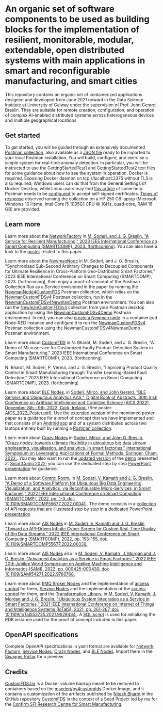# An organic set of software components to be used as building blocks for the implementation of resilient, monitorable, modular, extendable, open distributed systems with main applications in smart and reconfigurable manufacturing, and smart cities
 
This repository contains an organic set of containerized applications designed and developed from June 2021 onward in the Data Science Institute at University of Galway under the supervision of Prof. John Gerard Breslin. They are suitable for remote creation, configuration, and operation of complex AI-enabled distributed systems across heterogeneous devices and multiple geographical locations. 

## Get started

To get started, you will be guided through an extensively documented [Postman collection](https://documenter.getpostman.com/view/16531967/2s8ZDbUfCC), also available as a [JSON file](https://github.com/mircosoderi/State-of-the-art-Artifacts-for-Big-Data-Engineering-and-Analytics-as-a-Service/blob/main/GettingStarted.postman_collection) ready to be imported to your local Postman installation. You will build, configure, and exercise a simple system for real-time anomaly detection. In particular, you will be instructed to use the [GettingStartedTest1](https://github.com/mircosoderi/State-of-the-art-Artifacts-for-Big-Data-Engineering-and-Analytics-as-a-Service/blob/main/GettingStartedTest1.txt) and [GettingStartedTest2](https://github.com/mircosoderi/State-of-the-art-Artifacts-for-Big-Data-Engineering-and-Analytics-as-a-Service/blob/main/GettingStartedTest2.txt) text files for some guidance about how to see the system in operation. Docker is required. Exposing Docker daemon on tcp://localhost:2375 without TLS is also required; Windows users can do that from the General Settings of Docker Desktop, while Linux users may find [this article](https://stackoverflow.com/questions/52838808/how-to-enable-expose-daemon-on-tcp-localhost2375-without-tls-on-mac) of some help. Postman needs to be [configured](https://blog.postman.com/using-self-signed-certificates-with-postman/) to accept self-signed certificates. [Times of response](https://github.com/mircosoderi/State-of-the-art-Artifacts-for-Big-Data-Engineering-and-Analytics-as-a-Service/blob/main/GettingStarted.xlsx) observed running the collection on a HP 250 G8 laptop (Microsoft Windows 10 Home, Intel Core I5 1035G1 CPU @ 1GHz, quad-core, RAM 16 GB) are provided.

## Learn more

Learn more about the [NetworkFactory](https://github.com/mircosoderi/State-of-the-art-Artifacts-for-Big-Data-Engineering-and-Analytics-as-a-Service/blob/main/networkfactory.tar) in [M. Soderi, and J. G. Breslin, "A Service for Resilient Manufacturing," 2023 IEEE International Conference on Smart Computing (SMARTCOMP), 2023. (forthcoming)](https://github.com/mircosoderi/State-of-the-art-Artifacts-for-Big-Data-Engineering-and-Analytics-as-a-Service/blob/main/IEEE_SmartComp_2023_Poster.pdf). You can also have a look to the [poster](https://github.com/mircosoderi/State-of-the-art-Artifacts-for-Big-Data-Engineering-and-Analytics-as-a-Service/blob/main/IEEE_SmartComp_2023_Poster_Poster.pdf) related to this paper.

Learn more about the [NewmanNode](https://github.com/mircosoderi/State-of-the-art-Artifacts-for-Big-Data-Engineering-and-Analytics-as-a-Service/blob/main/NewmanNode.tar) in M. Soderi, and J. G. Breslin, "Synchronized Sub-Second Arbitrary Changes to Decoupled Components for Ultimate Resilience in Cross-Platform Geo-Distributed Smart Factories," 2023 IEEE International Conference on Smart Computing (SMARTCOMP), 2023. (forthcoming), then enjoy a proof-of-concept of the Postman Collection Run as a Service envisioned in the paper by running the [NewmanNode4CustomFDS](https://github.com/mircosoderi/State-of-the-art-Artifacts-for-Big-Data-Engineering-and-Analytics-as-a-Service/blob/main/NewmanNode4CustomFDS.postman_collection.json) Postman collection, which relies on the [NewmanCustomFDSv4](https://github.com/mircosoderi/State-of-the-art-Artifacts-for-Big-Data-Engineering-and-Analytics-as-a-Service/blob/main/NewmanCustomFDSv4.postman_collection.json) Postman collection, run in the [NewmanCustomFDSv4NewmanDemo](https://github.com/mircosoderi/State-of-the-art-Artifacts-for-Big-Data-Engineering-and-Analytics-as-a-Service/blob/main/NewmanCustomFDSv4NewmanDemo.postman_environment.json) Postman environment. You can also run the [NewmanCustomFDSv4](https://github.com/mircosoderi/State-of-the-art-Artifacts-for-Big-Data-Engineering-and-Analytics-as-a-Service/blob/main/NewmanCustomFDSv4.postman_collection.json) collection from your Postman desktop application by using the [NewmanCustomFDSv4Demo](https://github.com/mircosoderi/State-of-the-art-Artifacts-for-Big-Data-Engineering-and-Analytics-as-a-Service/blob/main/NewmanCustomFDSv4Demo.postman_environment.json) Postman environment. In end, you can also [create a Newman node](https://github.com/mircosoderi/State-of-the-art-Artifacts-for-Big-Data-Engineering-and-Analytics-as-a-Service/blob/main/NewmanCustomFDSv4-nodered-flow.json) in a containerized Node-RED instance and configure it to run the [NewmanCustomFDSv4](https://github.com/mircosoderi/State-of-the-art-Artifacts-for-Big-Data-Engineering-and-Analytics-as-a-Service/blob/main/NewmanCustomFDSv4.postman_collection.json) Postman collection using the [NewmanCustomFDSv4NewmanDemo](https://github.com/mircosoderi/State-of-the-art-Artifacts-for-Big-Data-Engineering-and-Analytics-as-a-Service/blob/main/NewmanCustomFDSv4NewmanDemo.postman_environment.json) Postman environment.

Learn more about [CustomFDS](https://github.com/mircosoderi/State-of-the-art-Artifacts-for-Big-Data-Engineering-and-Analytics-as-a-Service/blob/main/CustomFDS.tar) in N. Bharot, M. Soderi, and J. G. Breslin, "A Demo of Microservice for Customized Faulty Product Detection System in Smart Manufacturing," 2023 IEEE International Conference on Smart Computing (SMARTCOMP), 2023. (forthcoming)

N. Bharot, M. Soderi, P. Verma, and J. G. Breslin, "Improving Product Quality Control in Smart Manufacturing through Transfer Learning-Based Fault Detection," 2023 IEEE International Conference on Smart Computing (SMARTCOMP), 2023. (forthcoming)

Learn more about [BLE Nodes](https://github.com/mircosoderi/State-of-the-art-Artifacts-for-Big-Data-Engineering-and-Analytics-as-a-Service/blob/main/blenode.tar), in [Soderi, Mirco, and John Gerard. "BLE Servers and Ubiquitous Analytics AAS.", Digital Book of Abstracts, 30th Irish Conference on Artificial Intelligence and Cognitive Science (AICS 2022), December 8th - 9th, 2022, Cork, Ireland.](https://aics2022.mtu.ie/static/assets/files/AICS2022_Digital_Book_of_Abstracts.pdf#page=75) (See poster: [AICS_2022_Poster.pdf](https://github.com/mircosoderi/State-of-the-art-Artifacts-for-Big-Data-Engineering-and-Analytics-as-a-Service/blob/main/AICS_2022_Poster.pdf)). Use the [extended version](https://github.com/mircosoderi/State-of-the-art-Artifacts-for-Big-Data-Engineering-and-Analytics-as-a-Service/blob/main/AICS_2022_Extended_Version.pdf) of the mentioned poster paper as a guidance for a proof of concept that we have implemented and that consists of an [Android app](https://github.com/mircosoderi/State-of-the-art-Artifacts-for-Big-Data-Engineering-and-Analytics-as-a-Service/blob/main/SmartXxxxxxxx.zip) and of a system distributed across two laptops entirely built by running a [Postman collection](https://github.com/mircosoderi/State-of-the-art-Artifacts-for-Big-Data-Engineering-and-Analytics-as-a-Service/blob/main/SmartXxxxxxxxV2.postman_collection.json).

Learn more about [Crazy Nodes](https://github.com/mircosoderi/State-of-the-art-Artifacts-for-Big-Data-Engineering-and-Analytics-as-a-Service/blob/main/crazynode.tar) in [Soderi, Mirco, and John G. Breslin. "Crazy nodes: towards ultimate flexibility in ubiquitous big data stream engineering, visualisation, and analytics, in smart factories." International Symposium on Leveraging Applications of Formal Methods. Springer, Cham, 2022.](https://link.springer.com/chapter/10.1007/978-3-031-19762-8_18). You may also want to run the [updated version](https://github.com/mircosoderi/State-of-the-art-Artifacts-for-Big-Data-Engineering-and-Analytics-as-a-Service/blob/main/demov2.postman_collection.json) of the [demo](https://github.com/mircosoderi/State-of-the-art-Artifacts-for-Big-Data-Engineering-and-Analytics-as-a-Service/blob/main/demo.postman_collection.json) presented at [SmartComp 2022](https://ieeexplore.ieee.org/abstract/document/9821056?casa_token=uRQH9MUeL0gAAAAA:CejSwY8ZaQ261we__UA3FK14_WfMSfJllAX8AzQwB6zfcmAiklJyoSBbWxowDtsjL6cm1zEa8f_O); you can use the dedicated step by step [PowerPoint presentation](https://github.com/mircosoderi/State-of-the-art-Artifacts-for-Big-Data-Engineering-and-Analytics-as-a-Service/blob/main/demov2.pptx) for guidance.

Learn more about [Control Room](https://github.com/mircosoderi/State-of-the-art-Artifacts-for-Big-Data-Engineering-and-Analytics-as-a-Service/blob/main/ControlRoom.tar), in
[M. Soderi, V. Kamath and J. G. Breslin, "A Demo of a Software Platform for Ubiquitous Big Data Engineering, Visualization, and Analytics, via Reconfigurable Micro-Services, in Smart Factories," 2022 IEEE International Conference on Smart Computing (SMARTCOMP), 2022, pp. 1-3, doi: 10.1109/SMARTCOMP55677.2022.00041.](https://ieeexplore.ieee.org/abstract/document/9821056?casa_token=uRQH9MUeL0gAAAAA:CejSwY8ZaQ261we__UA3FK14_WfMSfJllAX8AzQwB6zfcmAiklJyoSBbWxowDtsjL6cm1zEa8f_O). The demo consists in a [collection of API requests](https://github.com/mircosoderi/State-of-the-art-Artifacts-for-Big-Data-Engineering-and-Analytics-as-a-Service/blob/main/demo.postman_collection.json) that are illustrated step by step in a [dedicated PowerPoint presentation](https://github.com/mircosoderi/State-of-the-art-Artifacts-for-Big-Data-Engineering-and-Analytics-as-a-Service/blob/main/demo.pptx).

Learn more about [AIS Nodes](https://github.com/mircosoderi/State-of-the-art-Artifacts-for-Big-Data-Engineering-and-Analytics-as-a-Service/blob/main/aiserver.tar) in [M. Soderi, V. Kamath and J. G. Breslin, "Toward an API-Driven Infinite Cyber-Screen for Custom Real-Time Display of Big Data Streams," 2022 IEEE International Conference on Smart Computing (SMARTCOMP), 2022, pp. 153-155, doi: 10.1109/SMARTCOMP55677.2022.00036.](https://ieeexplore.ieee.org/abstract/document/9821037/?casa_token=_9s9gGQtC3YAAAAA:TnTNoiTLl9CF4LlGDVHi1PGStuop8mob3kdMpiUDcvbMwHQl27Oc9hqwN9jlr_tQJ3TvPSYBBohJ)

Learn more about [AIS Nodes](https://github.com/mircosoderi/State-of-the-art-Artifacts-for-Big-Data-Engineering-and-Analytics-as-a-Service/blob/main/aiserver.tar) also in [M. Soderi, V. Kamath, J. Morgan and J. G. Breslin, "Advanced Analytics as a Service in Smart Factories," 2022 IEEE 20th Jubilee World Symposium on Applied Machine Intelligence and Informatics (SAMI), 2022, pp. 000425-000430, doi: 10.1109/SAMI54271.2022.9780768.](https://ieeexplore.ieee.org/abstract/document/9780768/)

Learn more about [EMQ Broker Nodes](https://github.com/mircosoderi/State-of-the-art-Artifacts-for-Big-Data-Engineering-and-Analytics-as-a-Service/blob/main/mqttbroker.tar) and the implementation of [access control](https://github.com/mircosoderi/State-of-the-art-Artifacts-for-Big-Data-Engineering-and-Analytics-as-a-Service/blob/main/brokeracl.tar) for them,  [Service Nodes](https://github.com/mircosoderi/State-of-the-art-Artifacts-for-Big-Data-Engineering-and-Analytics-as-a-Service/blob/main/servicenode.tar) and the implementation of the [access control](https://github.com/mircosoderi/State-of-the-art-Artifacts-for-Big-Data-Engineering-and-Analytics-as-a-Service/blob/main/servicenodeacl.tar) for them, and the [Transformation Library](https://github.com/mircosoderi/State-of-the-art-Artifacts-for-Big-Data-Engineering-and-Analytics-as-a-Service/blob/main/transformationlibrary.tar), in [M. Soderi, V. Kamath, J. Morgan and J. G. Breslin, "Ubiquitous System Integration as a Service in Smart Factories," 2021 IEEE International Conference on Internet of Things and Intelligence Systems (IoTaIS), 2021, pp. 261-267, doi: 10.1109/IoTaIS53735.2021.9628434.](https://ieeexplore.ieee.org/abstract/document/9628434/). A [SQL script](https://github.com/mircosoderi/State-of-the-art-Artifacts-for-Big-Data-Engineering-and-Analytics-as-a-Service/blob/main/docker-entrypoint-initdb.d.tar) is used for initializing the RDB instance used for the proof of concept included in this paper. 

## OpenAPI specifications

Complete OpenAPI specifications in yaml format are available for [Network Factory](https://github.com/mircosoderi/State-of-the-art-Artifacts-for-Big-Data-Engineering-and-Analytics-as-a-Service/blob/main/apidoc-networkfactory.yaml), [Service Nodes](https://github.com/mircosoderi/State-of-the-art-Artifacts-for-Big-Data-Engineering-and-Analytics-as-a-Service/blob/main/apidoc-servicenode.yaml), [Crazy Nodes](https://github.com/mircosoderi/State-of-the-art-Artifacts-for-Big-Data-Engineering-and-Analytics-as-a-Service/blob/main/apidoc-crazynode.yaml), and [BLE Nodes](https://github.com/mircosoderi/State-of-the-art-Artifacts-for-Big-Data-Engineering-and-Analytics-as-a-Service/blob/main/apidoc-blenode.yaml). Import them in the [Swagger Editor](https://editor.swagger.io/) for a preview.

## Credits

[CustomFDS.tar](https://github.com/mircosoderi/State-of-the-art-Artifacts-for-Big-Data-Engineering-and-Analytics-as-a-Service/blob/main/CustomFDS.tar) is a Docker volume backup meant to be restored to containers based on the [msoderi/py4customfds](https://hub.docker.com/r/msoderi/py4customfds) Docker Image, and it contains a customization of the artifacts published by [Nitesh Bharot](https://www.linkedin.com/in/nitesh-bharot-phd-72bb2049/) in the GitHub repository [CustomFDS](https://github.com/nbharot/CustomFDS) in the context of a Seed Project led by me for the [Confirm SFI Research Centre for Smart Manufacturing](https://confirm.ie/).